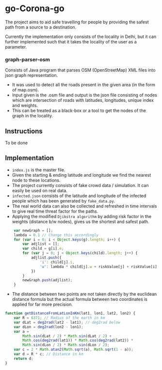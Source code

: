 # go-Corona-go

The project aims to aid safe travelling for people by providing the safest path from a source to a destination.

Currently the implementation only consists of the locality in Delhi, but it can further implemented such that it takes the locality of the user as a parameter.

### graph-parser-osm
Consists of Java program that parses OSM (OpenStreetMap) XML files into json graph representation.

* It was used to detect all the roads present in the given area (in the form of map.osm).
* Input given is the .osm file and output is the json file consisting of nodes which are intersection of roads with latitudes, longitudes, unique index and weights.
* This can be treated as a black-box or a tool to get the nodes of the graph in the locality.

## Instructions
To be done

## Implementation
* `index.js` is the master file.
* Given the starting & ending latitude and longitude we find the nearest node to these locations.
* The project currently consists of fake crowd data / simulation. It can easily be used on real data. 
* `infected.json` consists of the latitude and longitude of the infected people which has been generated by `fake_data.py`. 
* The real world data can also be collected and refreshed in time intervals to give real time threat factor for the paths.
* Applying the modified `Djikstra algorithm` by adding risk factor in the weights (distance b/w nodes), gives us the shortest and safest path.
```js
    var newGraph = [];
    lambda = 0.1 // Change this accordingly
    for (var i = 0; i < Object.keys(g).length; i++) {
        var adjlist = [];
        var child = g[i].e;
        for (var j = 0; j < Object.keys(child).length; j++) {
            adjlist.push({
                'i': child[j].i,
                'w': lambda * child[j].w + riskValue[j] + riskValue[i] // Risk factor addded in the weights
            })
        }
        newGraph.push(adjlist);
    }

```
* The distance between two points are not taken directly by the euclidean distance formula but the actual formula between two coordinates is applied for far more precision.
```js
function getDistanceFromLatLonInKm(lat1, lon1, lat2, lon2) {
    var R = 6371; // Radius of the earth in km
    var dLat = deg2rad(lat2 - lat1); // deg2rad below
    var dLon = deg2rad(lon2 - lon1);
    var a =
        Math.sin(dLat / 2) * Math.sin(dLat / 2) +
        Math.cos(deg2rad(lat1)) * Math.cos(deg2rad(lat2)) *
        Math.sin(dLon / 2) * Math.sin(dLon / 2);
    var c = 2 * Math.atan2(Math.sqrt(a), Math.sqrt(1 - a));
    var d = R * c; // Distance in km
    return d;
}
```